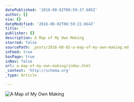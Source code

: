 ```yaml
---
datePublished: '2016-08-02T08:59:37.685Z'
author: []
via: {}
dateModified: '2016-08-02T08:59:22.664Z'
title: ''
publisher: {}
description: A Map of My Own Making
starred: false
sourcePath: _posts/2016-08-02-a-map-of-my-own-making.md
inFeed: true
hasPage: true
inNav: false
url: a-map-of-my-own-making/index.html
_context: 'http://schema.org'
_type: Article

---
```

![A Map of My Own Making](https://the-grid-user-content.s3-us-west-2.amazonaws.com/56e0d4ee-0c5e-4ab9-bf93-95ba6404a752.jpg)